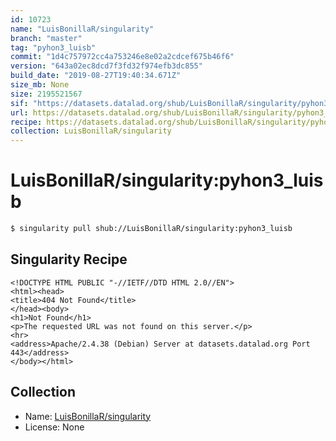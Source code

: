 ```yaml
---
id: 10723
name: "LuisBonillaR/singularity"
branch: "master"
tag: "pyhon3_luisb"
commit: "1d4c757972cc4a753246e8e02a2cdcef675b46f6"
version: "643a02ec8dcd7f3fd32f974efb3dc855"
build_date: "2019-08-27T19:40:34.671Z"
size_mb: None
size: 2195521567
sif: "https://datasets.datalad.org/shub/LuisBonillaR/singularity/pyhon3_luisb/2019-08-27-1d4c7579-643a02ec/643a02ec8dcd7f3fd32f974efb3dc855.sif"
url: https://datasets.datalad.org/shub/LuisBonillaR/singularity/pyhon3_luisb/2019-08-27-1d4c7579-643a02ec/
recipe: https://datasets.datalad.org/shub/LuisBonillaR/singularity/pyhon3_luisb/2019-08-27-1d4c7579-643a02ec/Singularity
collection: LuisBonillaR/singularity
---
```


# LuisBonillaR/singularity:pyhon3_luisb

```bash
$ singularity pull shub://LuisBonillaR/singularity:pyhon3_luisb
```

## Singularity Recipe

```singularity
<!DOCTYPE HTML PUBLIC "-//IETF//DTD HTML 2.0//EN">
<html><head>
<title>404 Not Found</title>
</head><body>
<h1>Not Found</h1>
<p>The requested URL was not found on this server.</p>
<hr>
<address>Apache/2.4.38 (Debian) Server at datasets.datalad.org Port 443</address>
</body></html>
```

## Collection

 - Name: [LuisBonillaR/singularity](https://github.com/LuisBonillaR/singularity)
 - License: None

